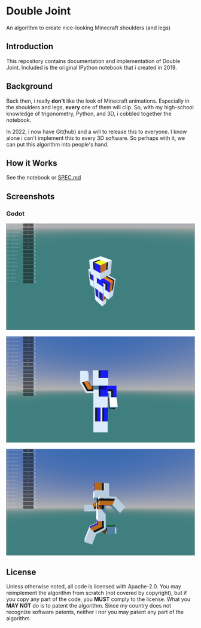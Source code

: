 # Double Joint

An algorithm to create nice-looking Minecraft shoulders (and legs)

## Introduction

This repository contains documentation and implementation of Double Joint.
Included is the original IPython notebook that i created in 2019.

## Background

Back then, i really **don't** like the look of Minecraft animations.
Especially in the shoulders and legs, **every** one of them will clip.
So, with my high-school knowledge of trigonometry, Python, and 3D,
i cobbled together the notebook.

In 2022, i now have Git(hub) and a will to release this to everyone.
I know alone i can't implement this to every 3D software.
So perhaps with it, we can put this algorithm into people's hand.

## How it Works

See the notebook or [SPEC.md](spec/SPEC.md)

## Screenshots

### Godot

![Screenshot 1](screenshot/screenshot_1.png)

![Screenshot 2](screenshot/screenshot_2.png)

![Screenshot 3](screenshot/screenshot_3.png)

## License

Unless otherwise noted, all code is licensed with Apache-2.0. You may
reimplement the algorithm from scratch (not covered by copyright),
but if you copy any part of the code, you **MUST** comply to the license.
What you **MAY NOT** do is to patent the algorithm. Since my country
does not recognize software patents, neither i nor you may patent any part
of the algorithm.
